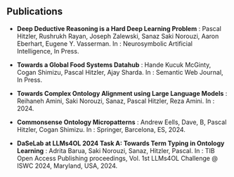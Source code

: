 ## Publications

- **Deep Deductive Reasoning is a Hard Deep Learning Problem** : Pascal Hitzler, Rushrukh Rayan, Joseph Zalewski, Sanaz Saki Norouzi, Aaron Eberhart, Eugene Y. Vasserman. In : Neurosymbolic Artificial Intelligence, In Press.

- **Towards a Global Food Systems Datahub** : Hande Kucuk McGinty, Cogan Shimizu, Pascal Hitzler, Ajay Sharda. In : Semantic Web Journal, In Press.

- **Towards Complex Ontology Alignment using Large Language Models** : Reihaneh Amini, Saki Norouzi, Sanaz, Pascal Hitzler, Reza Amini. In : 2024.

- **Commonsense Ontology Micropatterns** : Andrew Eells, Dave, B, Pascal Hitzler, Cogan Shimizu. In : Springer, Barcelona, ES, 2024.

- **DaSeLab at LLMs4OL 2024 Task A: Towards Term Typing in Ontology Learning** : Adrita Barua, Saki Norouzi, Sanaz, Hitzler, Pascal. In : TIB Open Access Publishing proceedings, Vol. 1st LLMs4OL Challenge @ ISWC 2024,  Maryland, USA, 2024.